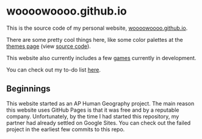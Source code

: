 # woooowoooo.github.io
This is the source code of my personal website, [woooowoooo.github.io](https://woooowoooo.github.io/).

There are some pretty cool things here, like some color palettes at the [themes page](https://woooowoooo.github.io/themes.html) (view [source code](themes.html)).

This website also currently includes a few [games](https://woooowoooo.github.io/selector.html) currently in development.

You can check out my to-do list [here](to-do.md).

## Beginnings
This website started as an AP Human Geography project.
The main reason this website uses GitHub Pages is that it was free and by a reputable company.
Unfortunately, by the time I had started this repository, my partner had already settled on Google Sites.
You can check out the failed project in the earliest few commits to this repo.